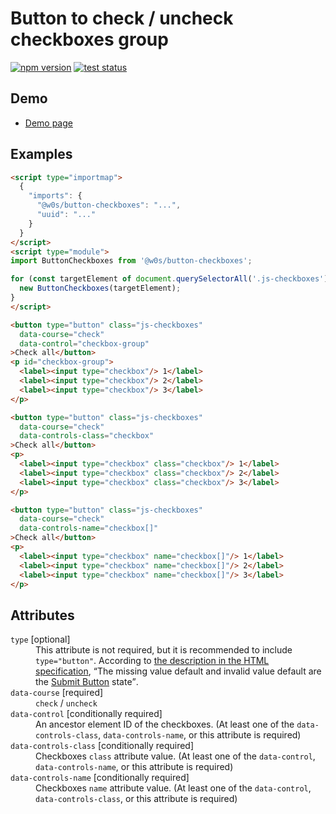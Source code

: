 # Button to check / uncheck checkboxes group

[![npm version](https://badge.fury.io/js/%40saekitominaga%2Fcustomelements-button-checkboxes-ctrl.svg)](https://www.npmjs.com/package/@saekitominaga/customelements-button-checkboxes-ctrl)
[![test status](https://github.com/SaekiTominaga/frontend/actions/workflows/button-checkboxes-test.yml/badge.svg)](https://github.com/SaekiTominaga/frontend/actions/workflows/button-checkboxes-test.yml)

## Demo

- [Demo page](https://saekitominaga.github.io/frontend/javascript/button-checkboxes/demo.html)

## Examples

```HTML
<script type="importmap">
  {
    "imports": {
      "@w0s/button-checkboxes": "...",
      "uuid": "..."
    }
  }
</script>
<script type="module">
import ButtonCheckboxes from '@w0s/button-checkboxes';

for (const targetElement of document.querySelectorAll('.js-checkboxes')) {
  new ButtonCheckboxes(targetElement);
}
</script>

<button type="button" class="js-checkboxes"
  data-course="check"
  data-control="checkbox-group"
>Check all</button>
<p id="checkbox-group">
  <label><input type="checkbox"/> 1</label>
  <label><input type="checkbox"/> 2</label>
  <label><input type="checkbox"/> 3</label>
</p>

<button type="button" class="js-checkboxes"
  data-course="check"
  data-controls-class="checkbox"
>Check all</button>
<p>
  <label><input type="checkbox" class="checkbox"/> 1</label>
  <label><input type="checkbox" class="checkbox"/> 2</label>
  <label><input type="checkbox" class="checkbox"/> 3</label>
</p>

<button type="button" class="js-checkboxes"
  data-course="check"
  data-controls-name="checkbox[]"
>Check all</button>
<p>
  <label><input type="checkbox" name="checkbox[]"/> 1</label>
  <label><input type="checkbox" name="checkbox[]"/> 2</label>
  <label><input type="checkbox" name="checkbox[]"/> 3</label>
</p>
```

## Attributes

<dl>
<dt><code>type</code> [optional]</dt>
<dd>This attribute is not required, but it is recommended to include <code>type="button"</code>. According to <a href="https://html.spec.whatwg.org/multipage/form-elements.html#attr-button-type">the description in the HTML specification</a>, <q cite="https://html.spec.whatwg.org/multipage/form-elements.html#attr-button-type">The missing value default and invalid value default are the <a href="https://html.spec.whatwg.org/multipage/form-elements.html#attr-button-type-submit-state">Submit Button</a> state</q>.</dd>
<dt><code>data-course</code> [required]</dt>
<dd><code>check</code> / <code>uncheck</code></dd>
<dt><code>data-control</code> [conditionally required]</dt>
<dd>An ancestor element ID of the checkboxes. (At least one of the <code>data-controls-class</code>, <code>data-controls-name</code>, or this attribute is required)</dd>
<dt><code>data-controls-class</code> [conditionally required]</dt>
<dd>Checkboxes <code>class</code> attribute value. (At least one of the <code>data-control</code>, <code>data-controls-name</code>, or this attribute is required)</dd>
<dt><code>data-controls-name</code> [conditionally required]</dt>
<dd>Checkboxes <code>name</code> attribute value. (At least one of the <code>data-control</code>, <code>data-controls-class</code>, or this attribute is required)</dd>
</dl>
